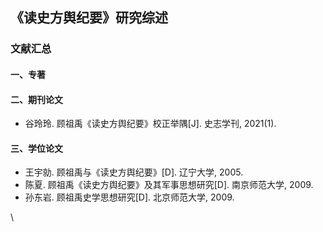 ## 《读史方舆纪要》研究综述

### 文献汇总

#### 一、专著

#### 二、期刊论文

* 谷玲玲. 顾祖禹《读史方舆纪要》校正举隅\[J\]. 史志学刊, 2021(1).

#### 三、学位论文

* 王宇勍. 顾祖禹与《读史方舆纪要》\[D\]. 辽宁大学, 2005.
* 陈夏. 顾祖禹《读史方舆纪要》及其军事思想研究\[D\]. 南京师范大学, 2009.
* 孙东岩. 顾祖禹史学思想研究\[D\]. 北京师范大学, 2009.

\
